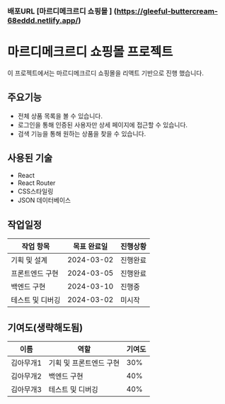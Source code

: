 ### 배포URL [마르디메크르디 쇼핑몰 ] (https://gleeful-buttercream-68eddd.netlify.app/)

# 마르디메크르디 쇼핑몰 프로젝트

이 프로젝트에서는 마르디메크르디 쇼핑몰을 리액트 기반으로 진행 했습니다.

## 주요기능
- 전체 상품 목록을 볼 수 있습니다.
- 로그인을 통해 인증된 사용자만 상세 페이지에 접근할 수 있습니다.
- 검색 기능을 통해 원하는 상품을 찾을 수 있습니다.

## 사용된 기술 
- React
- React Router
- CSS스타일링
- JSON 데이터베이스

## 작업일정
| 작업 항목 | 목표 완료일 | 진행상황 |
|--------------|-------------|------------|
| 기획 및 설계 | 2024-03-02 | 진행완료 |
| 프론트엔드 구현 | 2024-03-05 | 진행완료 |
| 백엔드 구현 | 2024-03-10 | 진행중 |
| 테스트 및 디버깅 | 2024-03-02 | 미시작 |


## 기여도(생략해도됨)
| 이름 | 역할 | 기여도 |
|--------------|-------------|------------|
| 김아무개1 | 기획 및 프론트엔드 구현 | 30% |
| 김아무개2 | 백엔드 구현 | 40% |
| 김아무개3 | 테스트 및 디버깅 | 40% |
